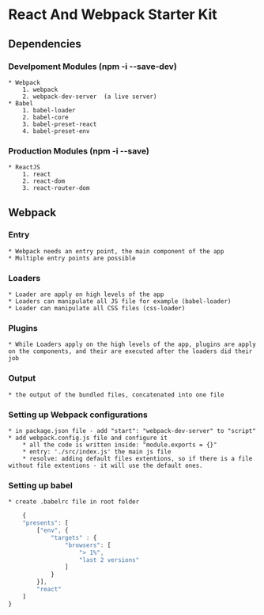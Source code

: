 # React And Webpack Starter Kit

## Dependencies 

### Develpoment Modules  (npm -i --save-dev)

    * Webpack
        1. webpack
        2. webpack-dev-server  (a live server)
    * Babel
        1. babel-loader
        2. babel-core 
        3. babel-preset-react 
        4. babel-preset-env

### Production Modules (npm -i --save)
    * ReactJS
        1. react
        2. react-dom 
        3. react-router-dom

## Webpack 

### Entry

    * Webpack needs an entry point, the main component of the app
    * Multiple entry points are possible

### Loaders 
    * Loader are apply on high levels of the app
    * Loaders can manipulate all JS file for example (babel-loader)
    * Loader can manipulate all CSS files (css-loader)

### Plugins
    * While Loaders apply on the high levels of the app, plugins are apply on the components, and their are executed after the loaders did their job

### Output

    * the output of the bundled files, concatenated into one file

### Setting up Webpack configurations

    * in package.json file - add "start": "webpack-dev-server" to "script"
    * add webpack.config.js file and configure it
        * all the code is written inside: "module.exports = {}"
        * entry: './src/index.js' the main js file
        * resolve: adding default files extentions, so if there is a file without file extentions - it will use the default ones. 

### Setting up babel

    * create .babelrc file in root folder

```javascript
    {
    "presents": [
        ["env", { 
            "targets" : {
                "browsers": [ 
                    "> 1%",
                    "last 2 versions"
                ]
            }
        }], 
        "react"
    ]
}
```